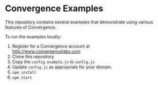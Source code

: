 
Convergence Examples
====================
This repository contains several examples that demonstrate using various features of Convergence.

To run the examples locally:

1. Register for a Convergence account at http://www.convergencelabs.com
1. Clone this repository
1. Copy the `config.example.js` to `config.js`
1. Update `config.js` as appropriate for your domain.
1. `npm install`
1. `npm start`   
